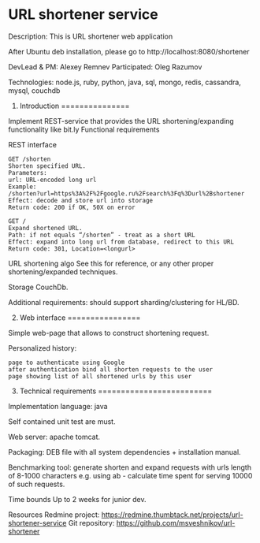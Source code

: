 URL shortener service
=====================

Description: This is URL shortener web application

After Ubuntu deb installation, please go to http://localhost:8080/shortener

DevLead & PM: Alexey Remnev
Participated: Oleg Razumov

Technologies: node.js, ruby, python, java, sql, mongo, redis, cassandra, mysql, couchdb

1. Introduction
===============

Implement REST-service that provides the URL shortening/expanding functionality like bit.ly
Functional requirements

REST interface

    GET /shorten
    Shorten specified URL.
    Parameters:
    url: URL-encoded long url
    Example:
    /shorten?url=https%3A%2F%2Fgoogle.ru%2Fsearch%3Fq%3Durl%2Bshortener
    Effect: decode and store url into storage
    Return code: 200 if OK, 50X on error

    GET /
    Expand shortened URL.
    Path: if not equals “/shorten” - treat as a short URL
    Effect: expand into long url from database, redirect to this URL
    Return code: 301, Location=<longurl>

URL shortening algo
    See this for reference, or any other proper shortening/expanded techniques.

Storage
    CouchDb.

Additional requirements:
    should support sharding/clustering for HL/BD.


2. Web interface
================

Simple web-page that allows to construct shortening request.

Personalized history:

    page to authenticate using Google
    after authentication bind all shorten requests to the user
    page showing list of all shortened urls by this user

3. Technical requirements
=========================

Implementation language: java

Self contained unit test are must.

Web server:  apache tomcat.

Packaging: DEB file with all system dependencies + installation manual.

Benchmarking tool: generate shorten and expand requests with urls length of 8-1000 characters e.g. using ab - calculate time spent for serving 10000 of such requests.

Time bounds
Up to 2 weeks for junior dev.

Resources
    Redmine project: https://redmine.thumbtack.net/projects/url-shortener-service
    Git repository: https://github.com/msveshnikov/url-shortener

